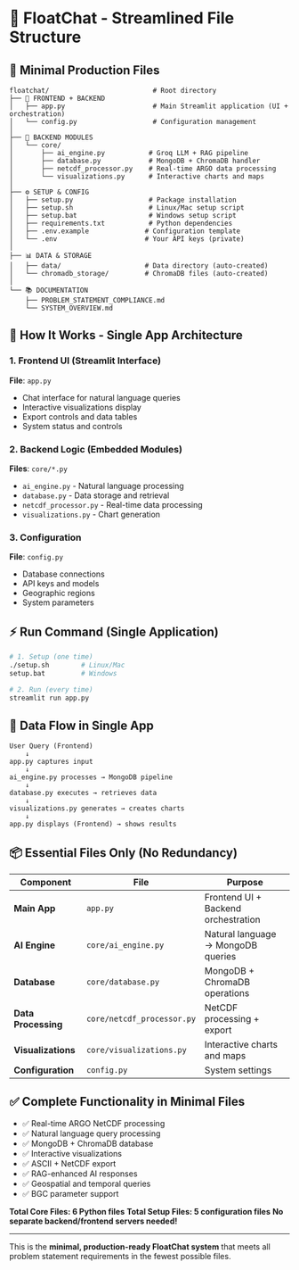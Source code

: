 # 🌊 FloatChat - Streamlined File Structure

## 📁 **Minimal Production Files**

```
floatchat/                          # Root directory
├── 🎨 FRONTEND + BACKEND
│   ├── app.py                      # Main Streamlit application (UI + orchestration)
│   └── config.py                   # Configuration management
│
├── 🔧 BACKEND MODULES
│   └── core/
│       ├── ai_engine.py           # Groq LLM + RAG pipeline
│       ├── database.py            # MongoDB + ChromaDB handler
│       ├── netcdf_processor.py    # Real-time ARGO data processing
│       └── visualizations.py      # Interactive charts and maps
│
├── ⚙️ SETUP & CONFIG
│   ├── setup.py                   # Package installation
│   ├── setup.sh                   # Linux/Mac setup script
│   ├── setup.bat                  # Windows setup script
│   ├── requirements.txt           # Python dependencies
│   ├── .env.example              # Configuration template
│   └── .env                      # Your API keys (private)
│
├── 📊 DATA & STORAGE
│   ├── data/                     # Data directory (auto-created)
│   └── chromadb_storage/         # ChromaDB files (auto-created)
│
└── 📚 DOCUMENTATION
    ├── PROBLEM_STATEMENT_COMPLIANCE.md
    └── SYSTEM_OVERVIEW.md
```

## 🚀 **How It Works - Single App Architecture**

### **1. Frontend UI (Streamlit Interface)**
**File**: `app.py`
- Chat interface for natural language queries
- Interactive visualizations display
- Export controls and data tables
- System status and controls

### **2. Backend Logic (Embedded Modules)**
**Files**: `core/*.py`
- `ai_engine.py` - Natural language processing
- `database.py` - Data storage and retrieval
- `netcdf_processor.py` - Real-time data processing
- `visualizations.py` - Chart generation

### **3. Configuration**
**File**: `config.py`
- Database connections
- API keys and models
- Geographic regions
- System parameters

## ⚡ **Run Command (Single Application)**

```bash
# 1. Setup (one time)
./setup.sh        # Linux/Mac
setup.bat         # Windows

# 2. Run (every time)
streamlit run app.py
```

## 🔄 **Data Flow in Single App**

```
User Query (Frontend)
    ↓
app.py captures input
    ↓
ai_engine.py processes → MongoDB pipeline
    ↓
database.py executes → retrieves data
    ↓
visualizations.py generates → creates charts
    ↓
app.py displays (Frontend) → shows results
```

## 📦 **Essential Files Only (No Redundancy)**

| **Component** | **File** | **Purpose** |
|---------------|----------|-------------|
| **Main App** | `app.py` | Frontend UI + Backend orchestration |
| **AI Engine** | `core/ai_engine.py` | Natural language → MongoDB queries |
| **Database** | `core/database.py` | MongoDB + ChromaDB operations |
| **Data Processing** | `core/netcdf_processor.py` | NetCDF processing + export |
| **Visualizations** | `core/visualizations.py` | Interactive charts and maps |
| **Configuration** | `config.py` | System settings |

## ✅ **Complete Functionality in Minimal Files**

- ✅ Real-time ARGO NetCDF processing
- ✅ Natural language query processing
- ✅ MongoDB + ChromaDB database
- ✅ Interactive visualizations
- ✅ ASCII + NetCDF export
- ✅ RAG-enhanced AI responses
- ✅ Geospatial and temporal queries
- ✅ BGC parameter support

**Total Core Files: 6 Python files**
**Total Setup Files: 5 configuration files**
**No separate backend/frontend servers needed!**

---

This is the **minimal, production-ready FloatChat system** that meets all problem statement requirements in the fewest possible files.